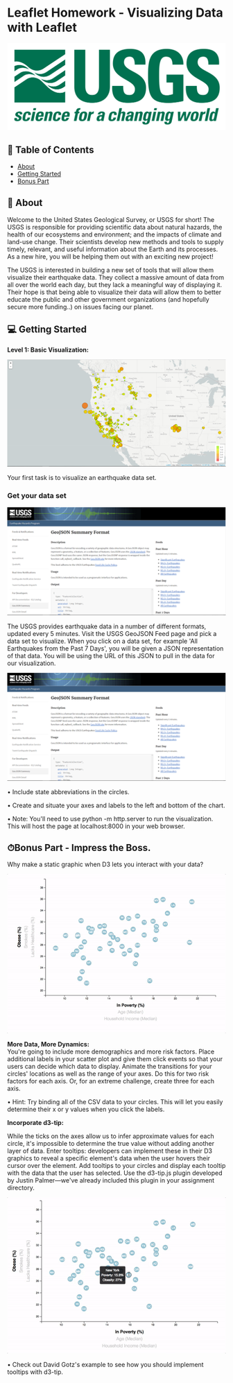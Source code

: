 # Leaflet Homework - Visualizing Data with Leaflet
![Bar Chart](https://github.com/parastoorazavi/leaflet-challenge/blob/main/Images/1-Logo.png)


## 📝 Table of Contents

- [About](#about)
- [Getting Started](#getting_started)
- [Bonus Part](#bonus_part)

## 🧐 About <a name = "about"></a>
Welcome to the United States Geological Survey, or USGS for short! The USGS is responsible for providing scientific data about natural hazards, the health of our ecosystems and environment; and the impacts of climate and land-use change. Their scientists develop new methods and tools to supply timely, relevant, and useful information about the Earth and its processes. As a new hire, you will be helping them out with an exciting new project!

The USGS is interested in building a new set of tools that will allow them visualize their earthquake data. They collect a massive amount of data from all over the world each day, but they lack a meaningful way of displaying it. Their hope is that being able to visualize their data will allow them to better educate the public and other government organizations (and hopefully secure more funding..) on issues facing our planet.

## 💻 Getting Started <a name = "getting_started"></a>

**Level 1: Basic Visualization:** <br>

![Bar Chart](https://github.com/parastoorazavi/leaflet-challenge/blob/main/Images/2-BasicMap.png)

Your first task is to visualize an earthquake data set.

### Get your data set

![Bar Chart](https://github.com/parastoorazavi/leaflet-challenge/blob/main/Images/3-Data.png)

The USGS provides earthquake data in a number of different formats, updated every 5 minutes. Visit the USGS GeoJSON Feed page and pick a data set to visualize. When you click on a data set, for example 'All Earthquakes from the Past 7 Days', you will be given a JSON representation of that data. You will be using the URL of this JSON to pull in the data for our visualization.

![Bar Chart](https://github.com/parastoorazavi/leaflet-challenge/blob/main/Images/3-Data.png)


•	Include state abbreviations in the circles. 

•	Create and situate your axes and labels to the left and bottom of the chart.

•	Note: You'll need to use python -m http.server to run the visualization. This will host the page at localhost:8000 in your web browser.


## ⏱Bonus Part -	Impress the Boss. <a name = "bonus_part"></a>

Why make a static graphic when D3 lets you interact with your data?

![Bar Chart](https://github.com/parastoorazavi/D3-challenge/blob/main/Images/7-animated-scatter.gif)

**More Data, More Dynamics:** <br>
You're going to include more demographics and more risk factors. Place additional labels in your scatter plot and give them click events so that your users can decide which data to display. Animate the transitions for your circles' locations as well as the range of your axes. Do this for two risk factors for each axis. Or, for an extreme challenge, create three for each axis.

•	Hint: Try binding all of the CSV data to your circles. This will let you easily determine their x or y values when you click the labels. 

**Incorporate d3-tip:** <br>

While the ticks on the axes allow us to infer approximate values for each circle, it's impossible to determine the true value without adding another layer of data. Enter tooltips: developers can implement these in their D3 graphics to reveal a specific element's data when the user hovers their cursor over the element. Add tooltips to your circles and display each tooltip with the data that the user has selected. Use the d3-tip.js plugin developed by Justin Palmer—we've already included this plugin in your assignment directory.

![Bar Chart](https://github.com/parastoorazavi/D3-challenge/blob/main/Images/8-tooltip.gif)

•	Check out David Gotz's example to see how you should implement tooltips with d3-tip.

